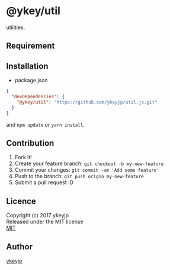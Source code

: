 # @ykey/util

utilities.

## Requirement

## Installation

- package.json
```json
{
  "devDependencies": {
    "@ykey/util": "https://github.com/ykeyjp/util.js.git"
  }
}
```
and `npm update` or `yarn install`.

## Contribution

1. Fork it!
2. Create your feature branch: `git checkout -b my-new-feature`
3. Commit your changes: `git commit -am 'Add some feature'`
4. Push to the branch: `git push origin my-new-feature`
5. Submit a pull request :D

## Licence

Copyright (c) 2017 ykeyjp  
Released under the MIT license  
[MIT](http://opensource.org/licenses/mit-license.php)

## Author
[ykeyjp](https://github.com/ykeyjp)